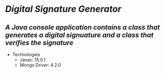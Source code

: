 # _Digital Signature Generator_

## _A Java console application contains a class that generates a digital signuature and a class that verifies the signature_

- Technologies
  - Javac: 15.0.1
  - Mongo Driver: 4.2.0
